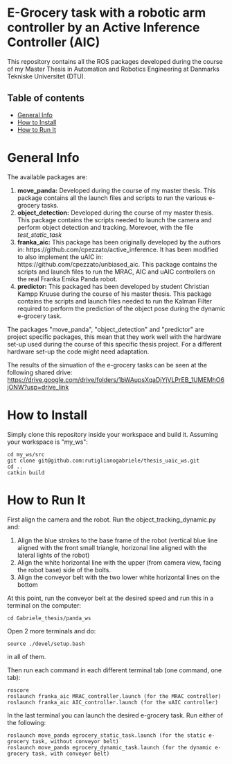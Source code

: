 # E-Grocery task with a robotic arm controller by an Active Inference Controller (AIC)

This repository contains all the ROS packages developed during the course of my Master Thesis in Automation and Robotics Engineering at Danmarks Tekniske Universitet (DTU).

## Table of contents
* [General Info](#general-info)
* [How to Install](#how-to-install)
* [How to Run It](#how-to-run-it)

# General Info

The available packages are:
<ol>
  <li> <strong>move_panda:</strong> Developed during the course of my master thesis. This package contains all the launch files and scripts to run the various e-grocery tasks.</li>
  <li><strong>object_detection:</strong> Developed during the course of my master thesis. This package contains the scripts needed to launch the camera and perform object detection and tracking. Morevoer, with the file <em>test_static_task</em> </li>
  <li><strong>franka_aic:</strong> This package has been originally developed by the authors in: https://github.com/cpezzato/active_inference. It has been modified to also implement the uAIC in:  https://github.com/cpezzato/unbiased_aic. This package contains the scripts and launch files to run the MRAC, AIC and uAIC controllers on the real Franka Emika Panda robot.</li>
  <li><strong>predictor:</strong> This packaged has been developed by student Christian Kampp Kruuse during the course of his master thesis. This package contains the scripts and launch files needed to run the Kalman Filter required to perform the prediction of the object pose during the dynamic e-grocery task.</li>
</ol>

The packages "move_panda", "object_detection" and "predictor" are project specific packages, this mean that they work well with the hardware set-up used during the course of this specific thesis project. For a different hardware set-up the code might need adaptation.

The results of the simuation of the e-grocery tasks can be seen at the following shared drive:
https://drive.google.com/drive/folders/1bWAupsXqaDjYjVLPrEB_1UMEMhO6jONW?usp=drive_link

# How to Install

Simply clone this repository inside your workspace and build it. Assuming your workspace is "my_ws":
```
cd my_ws/src
git clone git@github.com:rutiglianogabriele/thesis_uaic_ws.git
cd ..
catkin build
```

# How to Run It

First align the camera and the robot. Run the object_tracking_dynamic.py and:
<ol>
  <li>Align the blue strokes to the base frame of the robot (vertical blue line aligned with the front small triangle, horizonal line aligned with the lateral lights of the robot)</li>
  <li>Align the white horizontal line with the upper (from camera view, facing the robot base) side of the bolts.</li>
  <li>Align the conveyor belt with the two lower white horizontal lines on the bottom</li>
</ol>

At this point, run the conveyor belt at the desired speed and run this in a terminal on the computer:

```
cd Gabriele_thesis/panda_ws 
```

Open 2  more terminals and do:
```
source ./devel/setup.bash 
```
in all of them.

Then run each command in each different terminal tab (one command, one tab):
```
roscore
roslaunch franka_aic MRAC_controller.launch (for the MRAC controller)
roslaunch franka_aic AIC_controller.launch (for the uAIC controller)
```

In the last terminal you can launch the desired e-grocery task. Run either of the following:
```
roslaunch move_panda egrocery_static_task.launch (for the static e-grocery task, without conveyor belt)
roslaunch move_panda egrocery_dynamic_task.launch (for the dynamic e-grocery task, with conveyor belt)
```


